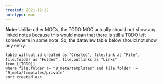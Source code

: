 ```yaml
---
created: 2021-12-12
notetype: moc
---
```


**Note:** Unlike other MOCs, the TODO MOC actually should not show any linked notes because this would mean that there is still a TODO left somewhere in some note. So, the dataview table below should not show any entry.

```dataview
table without id created as "Created", file.link as "File", file.folder as "Folder", file.outlinks as "Links"
from [[TODO]]
where file.folder != "9_meta/templates" and file.folder != "9_meta/templates/private"
sort created asc
```
